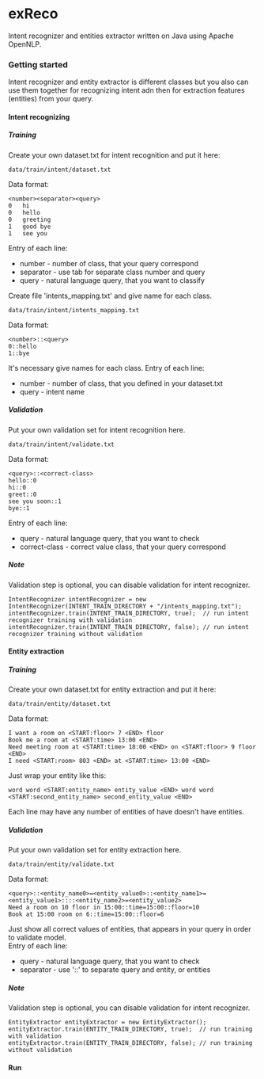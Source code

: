 # exReco

Intent recognizer and entities extractor written on Java using Apache OpenNLP.

### Getting started

Intent recognizer and entity extractor is different classes but you also can use them together for recognizing intent adn then for extraction features (entities) from your query. 

#### Intent recognizing

##### Training
Create your own dataset.txt for intent recognition and put it here:


    data/train/intent/dataset.txt 

    
Data format:
    
    <number><separator><query>
    0   hi
    0   hello
    0   greeting
    1   good bye
    1   see you
    
    
Entry of each line:
- number - number of class, that your query correspond
- separator - use tab for separate class number and query
- query - natural language query, that you want to classify

Create file 'intents_mapping.txt' and give name for each class.
    
    data/train/intent/intents_mapping.txt 

Data format:

    <number>::<query>
    0::hello
    1::bye
    
It's necessary give names for each class.
Entry of each line:
- number - number of class, that you defined in your dataset.txt
- query - intent name

##### Validation
Put your own validation set for intent recognition here.
    
    data/train/intent/validate.txt 

Data format:
    
    <query>::<correct-class>
    hello::0
    hi::0
    greet::0
    see you soon::1
    bye::1
Entry of each line:
- query - natural language query, that you want to check
- correct-class - correct value class, that your query correspond

##### Note

Validation step is optional, you can disable validation for intent recognizer.

    IntentRecognizer intentRecognizer = new IntentRecognizer(INTENT_TRAIN_DIRECTORY + "/intents_mapping.txt"); 
    intentRecognizer.train(INTENT_TRAIN_DIRECTORY, true);  // run intent recognizer training with validation
    intentRecognizer.train(INTENT_TRAIN_DIRECTORY, false); // run intent recognizer training without validation
    
#### Entity extraction

##### Training
Create your own dataset.txt for entity extraction and put it here:


    data/train/entity/dataset.txt 

    
Data format:
    
    I want a room on <START:floor> 7 <END> floor
    Book me a room at <START:time> 13:00 <END>
    Need meeting room at <START:time> 18:00 <END> on <START:floor> 9 floor <END>
    I need <START:room> 803 <END> at <START:time> 13:00 <END>

Just wrap your entity like this:

    word word <START:entity_name> entity_value <END> word word <START:second_entity_name> second_entity_value <END>
    
Each line may have any number of entities of have doesn't have entities. 

##### Validation
Put your own validation set for entity extraction here.
    
    data/train/entity/validate.txt 

Data format:
    
    <query>::<entity_name0>=<entity_value0>::<entity_name1>=<entity_value1>::::<entity_name2>=<entity_value2>
    Need a room on 10 floor in 15:00::time=15:00::floor=10
    Book at 15:00 room on 6::time=15:00::floor=6

Just show all correct values of entities, that appears in your query in order to validate model.   
Entry of each line:
- query - natural language query, that you want to check
- separator - use '::' to separate query and entity, or entities

##### Note

Validation step is optional, you can disable validation for intent recognizer.

    EntityExtractor entityExtractor = new EntityExtractor();
    entityExtractor.train(ENTITY_TRAIN_DIRECTORY, true);  // run training with validation
    entityExtractor.train(ENTITY_TRAIN_DIRECTORY, false); // run training without validation
    
#### Run

